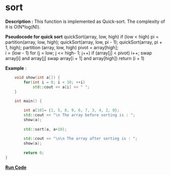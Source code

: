 # sort

**Description :**  This function is implemented as Quick-sort. The complexity of it is O(N*log(N)).

**Pseudocode for quick sort**
quickSort(array, low, high)
    if (low < high)
        pi = partition(array, low, high);
        quickSort(array, low, pi - 1);
        quickSort(array, pi + 1, high);
partition (array, low, high)
    pivot = array[high];  
    i = (low - 1)
    for (j = low; j <= high- 1; j++)
        if (array[j] < pivot)
            i++;
            swap array[i] and array[j]
    swap array[i + 1] and array[high])
    return (i + 1)

**Example** :

```cpp   
    void show(int a[]) { 
        for(int i = 0; i < 10; ++i) 
            std::cout << a[i] << " "; 
    } 
  
    int main() {

        int a[10]= {1, 5, 8, 9, 6, 7, 3, 4, 2, 0}; 
        std::cout << "\n The array before sorting is : "; 
        show(a); 
  
        std::sort(a, a+10); 
  
        std::cout << "\n\n The array after sorting is : "; 
        show(a); 
  
        return 0; 
} 
```
**[Run Code](https://rextester.com/JJZQO18587)**
